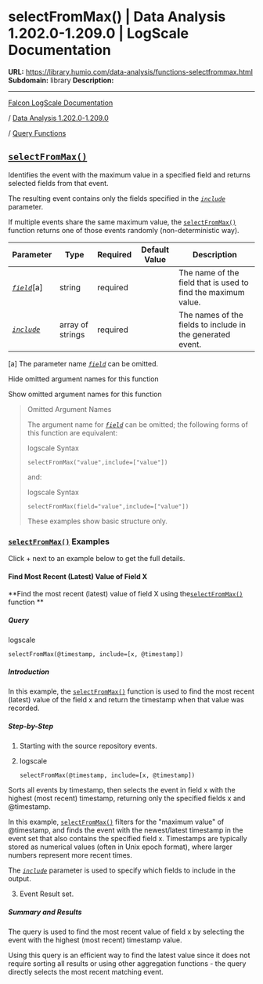 # selectFromMax() | Data Analysis 1.202.0-1.209.0 | LogScale Documentation

**URL:** https://library.humio.com/data-analysis/functions-selectfrommax.html
**Subdomain:** library
**Description:** 

---

[Falcon LogScale Documentation](https://library.humio.com)

/ [Data Analysis 1.202.0-1.209.0](data-analysis-docs.html)

/ [Query Functions](functions.html)

## [`selectFromMax()`](functions-selectfrommax.html "selectFromMax\(\)")

Identifies the event with the maximum value in a specified field and returns selected fields from that event. 

The resulting event contains only the fields specified in the [_`include`_](functions-selectfrommax.html#query-functions-selectfrommax-include) parameter. 

If multiple events share the same maximum value, the [`selectFromMax()`](functions-selectfrommax.html "selectFromMax\(\)") function returns one of those events randomly (non-deterministic way). 

Parameter| Type| Required| Default Value| Description  
---|---|---|---|---  
[ _`field`_](functions-selectfrommax.html#query-functions-selectfrommax-field)[a]| string| required |  |  The name of the field that is used to find the maximum value.   
[_`include`_](functions-selectfrommax.html#query-functions-selectfrommax-include)|  array of strings| required |  |  The names of the fields to include in the generated event.   
[a] The parameter name [_`field`_](functions-selectfrommax.html#query-functions-selectfrommax-field) can be omitted.  
  
Hide omitted argument names for this function

Show omitted argument names for this function

> Omitted Argument Names
> 
> The argument name for [_`field`_](functions-selectfrommax.html#query-functions-selectfrommax-field) can be omitted; the following forms of this function are equivalent:
> 
> logscale Syntax
>     
>     
>     selectFromMax("value",include=["value"])
> 
> and:
> 
> logscale Syntax
>     
>     
>     selectFromMax(field="value",include=["value"])
> 
> These examples show basic structure only.

### [`selectFromMax()`](functions-selectfrommax.html "selectFromMax\(\)") Examples

Click + next to an example below to get the full details.

#### Find Most Recent (Latest) Value of Field X

**Find the most recent (latest) value of field X using the[`selectFromMax()`](functions-selectfrommax.html "selectFromMax\(\)") function **

##### Query

logscale
    
    
    selectFromMax(@timestamp, include=[x, @timestamp])

##### Introduction

In this example, the [`selectFromMax()`](functions-selectfrommax.html "selectFromMax\(\)") function is used to find the most recent (latest) value of the field x and return the timestamp when that value was recorded. 

##### Step-by-Step

  1. Starting with the source repository events.

  2. logscale
         
         selectFromMax(@timestamp, include=[x, @timestamp])

Sorts all events by timestamp, then selects the event in field x with the highest (most recent) timestamp, returning only the specified fields x and @timestamp. 

In this example, [`selectFromMax()`](functions-selectfrommax.html "selectFromMax\(\)") filters for the "maximum value" of @timestamp, and finds the event with the newest/latest timestamp in the event set that also contains the specified field x. Timestamps are typically stored as numerical values (often in Unix epoch format), where larger numbers represent more recent times. 

The [_`include`_](functions-selectfrommax.html#query-functions-selectfrommax-include) parameter is used to specify which fields to include in the output. 

  3. Event Result set.




##### Summary and Results

The query is used to find the most recent value of field x by selecting the event with the highest (most recent) timestamp value. 

Using this query is an efficient way to find the latest value since it does not require sorting all results or using other aggregation functions - the query directly selects the most recent matching event.
